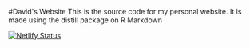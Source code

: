 #David's Website
This is the source code for my personal website. It is made using the distill package on R Markdown

[![Netlify Status](https://api.netlify.com/api/v1/badges/3c8bfe51-e396-48a8-991d-c7dd9b3e2b85/deploy-status)](https://app.netlify.com/sites/davidwong/deploys)
